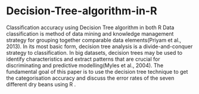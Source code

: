 # Decision-Tree-algorithm-in-R
Classification accuracy using Decision Tree algorithm in both R 
Data classification is method of data mining and knowledge management strategy for grouping together comparable data elements(Priyam et al., 2013). In its most basic form, decision tree analysis is a divide-and-conquer strategy to classification. In big datasets, decision trees may be used to identify characteristics and extract patterns that are crucial for discriminating and predictive modelling(Myles et al., 2004). The fundamental goal of this paper is to use the decision tree technique to get the categorisation accuracy and discuss the error rates of the seven different dry beans using R .
